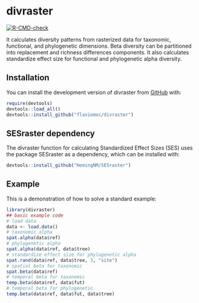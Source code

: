 
# divraster

<!-- badges: start -->
[![R-CMD-check](https://github.com/flaviomoc/DMSD/actions/workflows/R-CMD-check.yaml/badge.svg)](https://github.com/flaviomoc/DMSD/actions/workflows/R-CMD-check.yaml)
<!-- badges: end -->

It calculates diversity patterns from rasterized data for taxonomic, functional, and phylogenetic dimensions. Beta diversity can be partitioned into replacement and richness differences components. It also calculates standardize effect size for functional and phylogenetic alpha diversity.

## Installation

You can install the development version of divraster from [GitHub](https://github.com/) with:

``` r
require(devtools)
devtools::load_all()
devtools::install_github("flaviomoc/divraster")
```

## SESraster dependency

The divraster function for calculating Standardized Effect Sizes (SES) uses the package SESraster as a dependency, which can be installed with:

``` r
devtools::install_github("HemingNM/SESraster")
```

## Example

This is a demonstration of how to solve a standard example:

``` r
library(divraster)
## basic example code
# load data
data <- load.data()
# taxonomic alpha
spat.alpha(data$ref)
# phylogenetic alpha
spat.alpha(data$ref, data$tree)
# standardize effect size for phylogenetic alpha
spat.rand(data$ref, data$tree, 3, "site") 
# spatial beta for taxonomic
spat.beta(data$ref)
# temporal beta for taxonomic
temp.beta(data$ref, data$fut)
# temporal beta for phylogenetic
temp.beta(data$ref, data$fut, data$tree)
```
